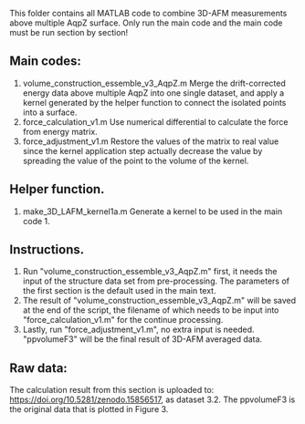 This folder contains all MATLAB code to combine 3D-AFM measurements above multiple AqpZ surface. Only run the main code and the main code must be run section by section!

## Main codes:
1. volume_construction_essemble_v3_AqpZ.m
	Merge the drift-corrected energy data above multiple AqpZ into one single dataset, and apply a kernel generated by the helper function to connect the isolated points into a surface.
2. force_calculation_v1.m
	Use numerical differential to calculate the force from energy matrix.
3. force_adjustment_v1.m
	Restore the values of the matrix to real value since the kernel application step actually decrease the value by spreading the value of the point to the volume of the kernel.


## Helper function.
1. make_3D_LAFM_kernel1a.m
	Generate a kernel to be used in the main code 1.


## Instructions.
1. Run "volume_construction_essemble_v3_AqpZ.m" first, it needs the input of the structure data set from pre-processing. The parameters of the first section is the default used in the main text.
2. The result of "volume_construction_essemble_v3_AqpZ.m" will be saved at the end of the script, the filename of which needs to be input into "force_calculation_v1.m" for the continue processing.
3. Lastly, run "force_adjustment_v1.m", no extra input is needed. "ppvolumeF3" will be the final result of 3D-AFM averaged data.


## Raw data:
The calculation result from this section is uploaded to: https://doi.org/10.5281/zenodo.15856517, as dataset 3.2. The ppvolumeF3 is the original data that is plotted in Figure 3.